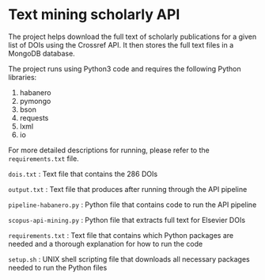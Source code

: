 # Text mining scholarly API

The project helps download the full text of scholarly publications for a given list of DOIs using the Crossref API. It then stores the full text files in a MongoDB database. 

The project runs using Python3 code and requires the following Python libraries:
1. habanero
2. pymongo
3. bson
4. requests
5. lxml
6. io

For more detailed descriptions for running, please refer to the `requirements.txt` file. 


`dois.txt` : Text file that contains the 286 DOIs

`output.txt` : Text file that produces after running through the API pipeline

`pipeline-habanero.py` : Python file that contains code to run the API pipeline 

`scopus-api-mining.py` : Python file that extracts full text for Elsevier DOIs

`requirements.txt` : Text file that contains which Python packages are needed and a thorough explanation for how to run the code

`setup.sh` : UNIX shell scripting file that downloads all necessary packages needed to run the Python files
